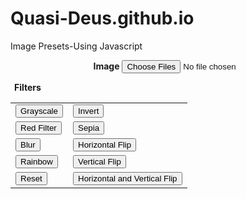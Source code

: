 # Quasi-Deus.github.io
Image Presets-Using Javascript
<html>
    <head>
        <script type="text/javascript" src= "DLTP JS.js"></script>
        <script type="text/javascript" src="Picture Filter.js"></script>
        <link rel="stylesheet" type="text/css" href="Picture Filter.css">
    </head>
    </script>
    <body>
        <div id=d>
        <canvas id="white"></canvas>
        <p style="text-align: center; padding-left:60px">
            <b>Image</b>
            <input type="file" id="in" multiple= "false"  accept=image/* onchange="upload()";>
        </p>
        <p style="padding-left: 6px;"><b>Filters</b></p>
        <table>
            <tr>
               <td> <input type="button" value="Grayscale" onclick="Gray()"></td>
               <td><input type="button" value="Invert" onclick="invert()"></td>
            </tr>
            <tr>
                <td><input type="button" value="Red Filter" onclick="Red()"></td>
                <td><input type="button" value="Sepia" onclick="sepia()"></td>
            </tr>
            <tr>
                <td><input type="button" value="Blur" onclick="disorder()"></td>
                <td><input type="button" value="Horizontal Flip" onclick="hmirror()"></td>
            </tr>
            <tr>
               <td> <input type="button" value="Rainbow" onclick="rainbow()"></td>
               <td><input type="button" value="Vertical Flip" onclick="vmirror()"></td>
            </tr>
            <tr>
                <td><input type="button" value="Reset" onclick="reset()"></td>
                <td><input type="button" value="Horizontal and Vertical Flip" onclick="absmirror()"></td>
         </tr>
        </table>
        </div>
    </body>
</html>
<!--onclick only uploads the image.
onchange uploads and displays the image.-->

